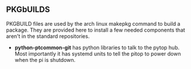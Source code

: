 ## PKGbUILDS

PKGBUILD files are used by the arch linux makepkg command to build a package. They are provided here to install a few needed components that aren't in the standard repositories.


- **python-ptcommon-git** has python libraries to talk to the pytop hub. Most importantly it has systemd units to tell the pitop to power down when the pi is shutdown.
